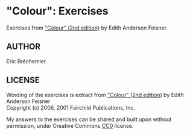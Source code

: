 # "Colour": Exercises
Exercises from ["Colour" (2nd edition)][BOOK] by Edith Anderson Feisner.

[BOOK]: http://www.amazon.co.uk/dp/1856694410/?tag=github-21

AUTHOR
------

Eric Bréchemier

LICENSE
-------

Wording of the exercises is extract from ["Colour" (2nd edition)][BOOK]
by Edith Anderson Feisner  
Copyright (c) 2006, 2001 Fairchild Publications, Inc.

My answers to the exercises can be shared and built upon without permission,
under Creative Commons
[CC0](https://creativecommons.org/publicdomain/zero/1.0/) license.
